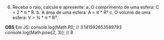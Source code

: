 6) Receba o raio, calcule e apresente:
a. O comprimento de uma esfera: C = 2 * π * R.
b. A área de uma esfera: A = π * R²
c. O volume de uma esfera: V = ¾ * π * R³.

**OBS**
Em JS:
console.log(Math.PI); // 3.141592653589793
console.log(Math.pow(2, 3)); // 8